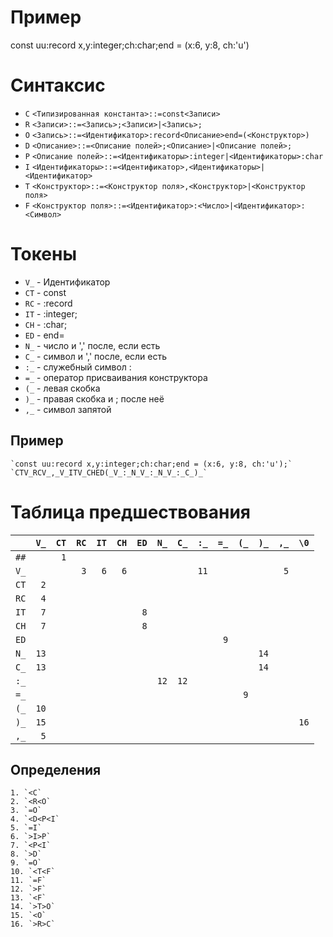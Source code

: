 # Пример
  const uu:record x,y:integer;ch:char;end = (x:6, y:8, ch:'u')

# Синтаксиc
  * `C` `<Типизированная константа>::=const<Записи>`
  * `R` `<Записи>::=<Запись>;<Записи>|<Запись>;`
  * `O` `<Запись>::=<Идентификатор>:record<Описание>end=(<Конструктор>)`
  * `D` `<Описание>::=<Описание полей>;<Описание>|<Описание полей>;`
  * `P` `<Описание полей>::=<Идентификаторы>:integer|<Идентификаторы>:char`
  * `I` `<Идентификаторы>::=<Идентификатор>,<Идентификаторы>|<Идентификатор>`
  * `T` `<Конструктор>::=<Конструктор поля>,<Конструктор>|<Конструктор поля>`
  * `F` `<Конструктор поля>::=<Идентификатор>:<Число>|<Идентификатор>:<Символ>`

# Токены
  * `V_` - Идентификатор
  * `CT` - const
  * `RC` - :record
  * `IT` - :integer;
  * `CH` - :char;
  * `ED` - end=
  * `N_` - число и ',' после, если есть
  * `С_` - символ и ',' после, если есть
  * `:_` - служебный символ :
  * `=_` - оператор присваивания конструктора
  * `(_` - левая скобка
  * `)_` - правая скобка и ; после неё
  * `,_` - символ запятой

  ## Пример
    `const uu:record x,y:integer;ch:char;end = (x:6, y:8, ch:'u');`
    `CTV_RCV_,_V_ITV_CHED(_V_:_N_V_:_N_V_:_C_)_`

# Таблица предшествования

|    |`V_`|`CT`|`RC`|`IT`|`CH`|`ED`|`N_`|`C_`|`:_`|`=_`|`(_`|`)_`|`,_`|`\0`|
|:-: |----|----|----|----|----|----|----|----|----|----|----|----|----|----|
|`##`|`  `|` 1`|`  `|`  `|`  `|`  `|`  `|`  `|`  `|`  `|`  `|`  `|`  `|`  `|
|`V_`|`  `|`  `|` 3`|` 6`|` 6`|`  `|`  `|`  `|`11`|`  `|`  `|`  `|` 5`|`  `|
|`CT`|` 2`|`  `|`  `|`  `|`  `|`  `|`  `|`  `|`  `|`  `|`  `|`  `|`  `|`  `|
|`RC`|` 4`|`  `|`  `|`  `|`  `|`  `|`  `|`  `|`  `|`  `|`  `|`  `|`  `|`  `|
|`IT`|` 7`|`  `|`  `|`  `|`  `|` 8`|`  `|`  `|`  `|`  `|`  `|`  `|`  `|`  `|
|`CH`|` 7`|`  `|`  `|`  `|`  `|` 8`|`  `|`  `|`  `|`  `|`  `|`  `|`  `|`  `|
|`ED`|`  `|`  `|`  `|`  `|`  `|`  `|`  `|`  `|`  `|` 9`|`  `|`  `|`  `|`  `|
|`N_`|`13`|`  `|`  `|`  `|`  `|`  `|`  `|`  `|`  `|`  `|`  `|`14`|`  `|`  `|
|`C_`|`13`|`  `|`  `|`  `|`  `|`  `|`  `|`  `|`  `|`  `|`  `|`14`|`  `|`  `|
|`:_`|`  `|`  `|`  `|`  `|`  `|`  `|`12`|`12`|`  `|`  `|`  `|`  `|`  `|`  `|
|`=_`|`  `|`  `|`  `|`  `|`  `|`  `|`  `|`  `|`  `|`  `|` 9`|`  `|`  `|`  `|
|`(_`|`10`|`  `|`  `|`  `|`  `|`  `|`  `|`  `|`  `|`  `|`  `|`  `|`  `|`  `|
|`)_`|`15`|`  `|`  `|`  `|`  `|`  `|`  `|`  `|`  `|`  `|`  `|`  `|`  `|`16`|
|`,_`|` 5`|`  `|`  `|`  `|`  `|`  `|`  `|`  `|`  `|`  `|`  `|`  `|`  `|`  `|

  ## Определения
    1. `<C`
    2. `<R<O`
    3. `=O`
    4. `<D<P<I`
    5. `=I`
    6. `>I>P`
    7. `<P<I`
    8. `>D`
    9. `=O`
    10. `<T<F`
    11. `=F`
    12. `>F`
    13. `<F`
    14. `>T>O`
    15. `<O`
    16. `>R>C`
